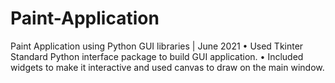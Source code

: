 # Paint-Application
Paint Application using Python GUI libraries | June 2021 • Used Tkinter Standard Python interface package to build GUI application. • Included widgets to make it interactive and used canvas to draw on the main window.
